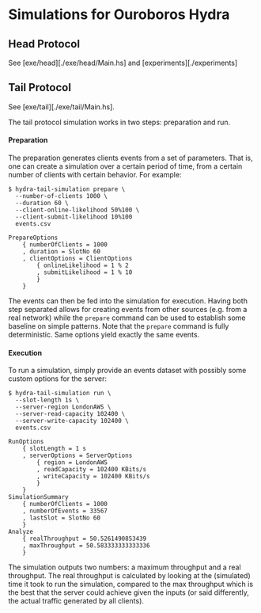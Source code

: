 # Simulations for Ouroboros Hydra

## Head Protocol

See [exe/head][./exe/head/Main.hs] and [experiments][./experiments]

## Tail Protocol

See [exe/tail][./exe/tail/Main.hs]. 

The tail protocol simulation works in two steps: preparation and run. 

#### Preparation

The preparation generates clients events from a set of parameters. That is, one can create a simulation over a certain period of time, from a certain number of clients with certain behavior. For example:

```console
$ hydra-tail-simulation prepare \
  --number-of-clients 1000 \
  --duration 60 \
  --client-online-likelihood 50%100 \
  --client-submit-likelihood 10%100 
  events.csv

PrepareOptions
    { numberOfClients = 1000
    , duration = SlotNo 60
    , clientOptions = ClientOptions
        { onlineLikelihood = 1 % 2
        , submitLikelihood = 1 % 10
        }
    }
```

The events can then be fed into the simulation for execution. Having both step separated allows for creating events from other sources (e.g. from a real network) while the `prepare` command can be used to establish some baseline on simple patterns. Note that the `prepare` command is fully deterministic. Same options yield exactly the same events. 

#### Execution

To run a simulation, simply provide an events dataset with possibly some custom options for the server:

```console
$ hydra-tail-simulation run \
  --slot-length 1s \
  --server-region LondonAWS \
  --server-read-capacity 102400 \
  --server-write-capacity 102400 \
  events.csv

RunOptions
    { slotLength = 1 s
    , serverOptions = ServerOptions
        { region = LondonAWS
        , readCapacity = 102400 KBits/s
        , writeCapacity = 102400 KBits/s
        }
    }
SimulationSummary
    { numberOfClients = 1000
    , numberOfEvents = 33567
    , lastSlot = SlotNo 60
    }
Analyze
    { realThroughput = 50.5261490853439
    , maxThroughput = 50.583333333333336
    }
```

The simulation outputs two numbers: a maximum throughput and a real throughput. The real throughput is calculated by looking at the (simulated) time it took to run the simulation, compared to the max throughput which is the best that the server could achieve given the inputs (or said differently, the actual traffic generated by all clients).
